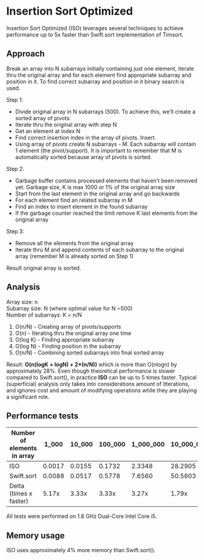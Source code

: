 
# Insertion Sort Optimized

Insertion Sort Optimized (ISO) leverages several techniques to achieve performance up to 5x faster than Swift.sort implementation of Timsort.


## Approach
Break an array into N subarrays initially containing just one element, iterate thru the original array and for each element find appropriate subarray and position in it. To find correct subarray and position in it binary search is used.

Step 1:
 - Divide original array in N subarrays (500). To achieve this, we’ll create a sorted array of pivots:
 - Iterate thru the original array with step N
 - Get an element at index N
 - Find correct insertion index in the array of pivots. Insert.
 - Using array of pivots create N subarrays - M. Each subarray will contain 1 element (the pivot/support). It is important to remember that M is automatically sorted because array of pivots is sorted.

Step 2:
 - Garbage buffer contains processed elements that haven’t been removed yet. Garbage size, K is max 1000 or 1% of the original array size
 - Start from  the last element in the original array and go backwards
 - For each element find an related subarray in M
 - Find an index to insert element in the found subarray
 - If the garbage counter reached the limit remove K last elements from the original array

Step 3:
 - Remove all the elements from the original array
 - Iterate thru M and append contents of each subarray to the original array (remember M is already sorted on Step 1)

Result original array is sorted.

## Analysis

Array size: n<br>
Subarray size: N (where optimal value for N ~500) <br>
Number of subarrays: K = n/N<br>

1. O(n/N)   - Creating array of pivots/supports
2. O(n)     - Iterating thru the original array one time 
3. O(log K) - Finding appropriate subarray
4. O(log N) - Finding position in the subarray
5. O(n/N)   - Combining sorted subarrays into final sorted array

Result: __O(n(logK + logN) + 2*(n/N))__ which is more than O(nlogn) by approximately 28%. Even though theoretical performance is slower compared to Swift.sort(), in practice __ISO__ can be up to 5 times faster. Typical (superficial) analysis only takes into considerations amount of itterations, and ignores cost and amount of modifying operations while they are playing a significant role. 

## Performance tests

|  Number of elements in array | 1_000    | 10_000  | 100_000 | 1_000_000  | 10_000_000 | 100_000_000 |
| ---------------------------- | -------- | --------|---------|------------|------------|-------------|
|    ISO                       | 0.0017   | 0.0155  | 0.1732  | 2.3348     | 28.2905    | 312.6586    |
|    Swift.sort                | 0.0088   | 0.0517  | 0.5778  | 7.6560     | 50.5603    | 561.9045    |
|    Delta (times x faster)    | 5.17x    | 3.33x   | 3.33x   | 3.27x      | 1.79x      | 1.79x       |

All tests were performed on 1.8 GHz Dual-Core Intel Core i5.

## Memory usage
ISO uses approximately 4% more memory than Swift.sort().

